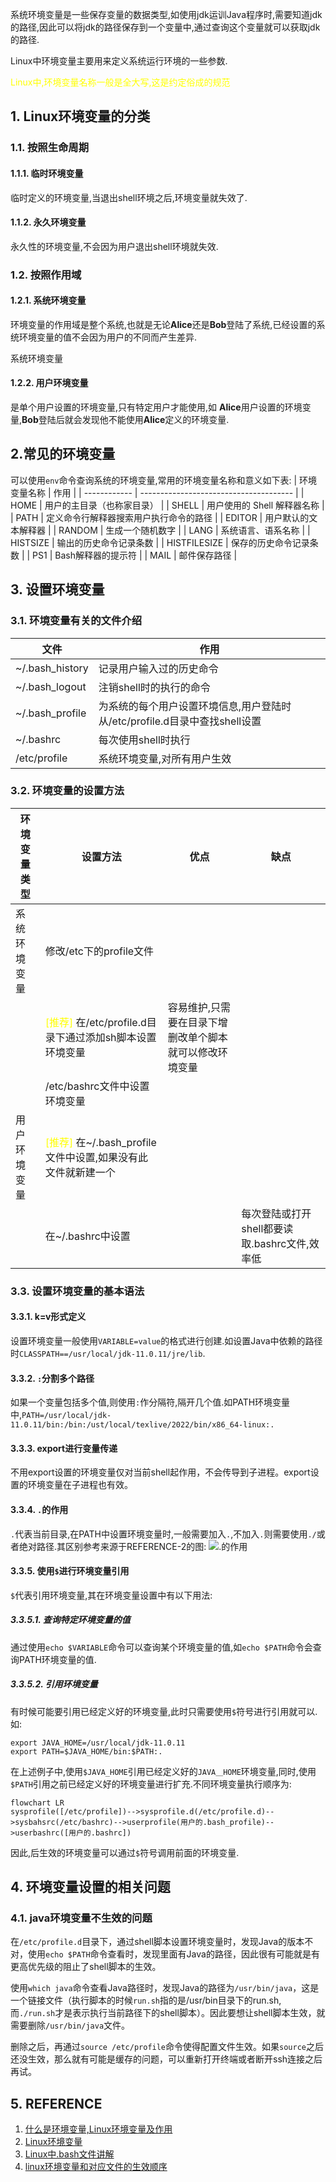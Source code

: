 系统环境变量是一些保存变量的数据类型,如使用jdk运训Java程序时,需要知道jdk的路径,因此可以将jdk的路径保存到一个变量中,通过查询这个变量就可以获取jdk的路径.

Linux中环境变量主要用来定义系统运行环境的一些参数.

<font color=yellow>Linux中,环境变量名称一般是全大写,这是约定俗成的规范</font>

## 1. Linux环境变量的分类

### 1.1. 按照生命周期
#### 1.1.1. 临时环境变量
临时定义的环境变量,当退出shell环境之后,环境变量就失效了.
#### 1.1.2. 永久环境变量
永久性的环境变量,不会因为用户退出shell环境就失效.
### 1.2. 按照作用域
#### 1.2.1. 系统环境变量
环境变量的作用域是整个系统,也就是无论**Alice**还是**Bob**登陆了系统,已经设置的系统环境变量的值不会因为用户的不同而产生差异.

系统环境变量
#### 1.2.2. 用户环境变量
是单个用户设置的环境变量,只有特定用户才能使用,如 **Alice**用户设置的环境变量,**Bob**登陆后就会发现他不能使用**Alice**定义的环境变量.
## 2.常见的环境变量
可以使用`env`命令查询系统的环境变量,常用的环境变量名称和意义如下表:
| 环境变量名称 | 作用                                   |
| ------------ | -------------------------------------- |
| HOME         | 用户的主目录（也称家目录）             |
| SHELL        | 用户使用的 Shell 解释器名称            |
| PATH         | 定义命令行解释器搜索用户执行命令的路径 |
| EDITOR       | 用户默认的文本解释器                   |
| RANDOM       | 生成一个随机数字                       |
| LANG         | 系统语言、语系名称                     |
| HISTSIZE     | 输出的历史命令记录条数                 |
| HISTFILESIZE | 保存的历史命令记录条数                 |
| PS1          | Bash解释器的提示符                     |
| MAIL         | 邮件保存路径                           |

## 3. 设置环境变量
### 3.1. 环境变量有关的文件介绍
| 文件            | 作用                                                                       |
| --------------- | -------------------------------------------------------------------------- |
| ~/.bash_history | 记录用户输入过的历史命令                                                   |
| ~/.bash_logout  | 注销shell时的执行的命令                                                    |
| ~/.bash_profile | 为系统的每个用户设置环境信息,用户登陆时从/etc/profile.d目录中查找shell设置 |
| ~/.bashrc       | 每次使用shell时执行                                                        |
| /etc/profile    | 系统环境变量,对所有用户生效                                                |
### 3.2. 环境变量的设置方法
| 环境变量类型 | 设置方法                                                                              | 优点                                                    | 缺点                                          |
| ------------ | ------------------------------------------------------------------------------------- | ------------------------------------------------------- | --------------------------------------------- |
| 系统环境变量 | 修改/etc下的profile文件                                                               |
|              | <font color=yellow>[推荐]</font> 在/etc/profile.d目录下通过添加sh脚本设置环境变量     | 容易维护,只需要在目录下增删改单个脚本就可以修改环境变量 |
|              | /etc/bashrc文件中设置环境变量                                                         |
| 用户环境变量 | <font color=yellow>[推荐]</font> 在~/.bash_profile文件中设置,如果没有此文件就新建一个 |
|              | 在~/.bashrc中设置                                                                     |                                                         | 每次登陆或打开shell都要读取.bashrc文件,效率低 |
### 3.3. 设置环境变量的基本语法
#### 3.3.1. k=v形式定义
设置环境变量一般使用`VARIABLE=value`的格式进行创建.如设置Java中依赖的路径时`CLASSPATH==/usr/local/jdk-11.0.11/jre/lib`.

#### 3.3.2. `:`分割多个路径

如果一个变量包括多个值,则使用`:`作分隔符,隔开几个值.如PATH环境变量中,`PATH=/usr/local/jdk-11.0.11/bin:/bin:/ust/local/texlive/2022/bin/x86_64-linux:.`

#### 3.3.3. export进行变量传递

不用export设置的环境变量仅对当前shell起作用，不会传导到子进程。export设置的环境变量在子进程也有效。

#### 3.3.4. `.`的作用

`.`代表当前目录,在PATH中设置环境变量时,一般需要加入`.`,不加入`.`则需要使用`./`或者绝对路径.其区别参考来源于REFERENCE-2的图:
![.的作用](https://qingbin.oss-cn-chengdu.aliyuncs.com/img/2022/20221018155156.png)

#### 3.3.5. 使用`$`进行环境变量引用

`$`代表引用环境变量,其在环境变量设置中有以下用法:

##### 3.3.5.1. 查询特定环境变量的值
通过使用`echo $VARIABLE`命令可以查询某个环境变量的值,如`echo $PATH`命令会查询PATH环境变量的值.
##### 3.3.5.2. 引用环境变量
有时候可能要引用已经定义好的环境变量,此时只需要使用`$`符号进行引用就可以.如:
```
export JAVA_HOME=/usr/local/jdk-11.0.11
export PATH=$JAVA_HOME/bin:$PATH:.
```

在上述例子中,使用`$JAVA_HOME`引用已经定义好的`JAVA＿HOME`环境变量,同时,使用`$PATH`引用之前已经定义好的环境变量进行扩充.不同环境变量执行顺序为:
``` mermaid
flowchart LR
sysprofile([/etc/profile])-->sysprofile.d(/etc/profile.d)-->sysbahsrc(/etc/bashrc)-->userprofile(用户的.bash_profile)-->userbashrc([用户的.bashrc])
```


因此,后生效的环境变量可以通过`$`符号调用前面的环境变量.

## 4. 环境变量设置的相关问题
### 4.1. java环境变量不生效的问题

在`/etc/profile.d`目录下，通过shell脚本设置环境变量时，发现Java的版本不对，使用`echo $PATH`命令查看时，发现里面有Java的路径，因此很有可能就是有更高优先级的阻止了shell脚本的生效。

使用`which java`命令查看Java路径时，发现Java的路径为`/usr/bin/java`，这是一个链接文件（执行脚本的时候`run.sh`指的是/usr/bin目录下的run.sh,而`./run.sh`才是表示执行当前路径下的shell脚本）。因此要想让shell脚本生效，就需要删除`/usr/bin/java`文件。

删除之后，再通过`source /etc/profile`命令使得配置文件生效。如果`source`之后还没生效，那么就有可能是缓存的问题，可以重新打开终端或者断开ssh连接之后再试。

## 5. REFERENCE
1. [什么是环境变量,Linux环境变量及作用](http://c.biancheng.net/view/5970.html)
2. [Linux环境变量](https://blog.csdn.net/qq_41962968/article/details/122152904)
3. [Linux中.bash文件讲解](https://cloud.tencent.com/developer/article/1937064)
4. [linux环境变量和对应文件的生效顺序](http://t.zoukankan.com/jiayan666-p-14325036.html)